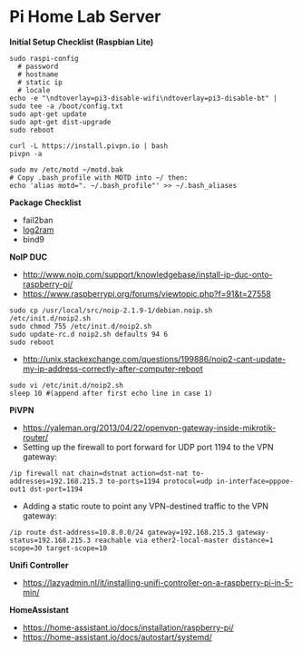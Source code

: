 # Pi Home Lab Server

**Initial Setup Checklist (Raspbian Lite)**
```shell
sudo raspi-config
  # password
  # hostname
  # static ip
  # locale
echo -e "\ndtoverlay=pi3-disable-wifi\ndtoverlay=pi3-disable-bt" | sudo tee -a /boot/config.txt
sudo apt-get update
sudo apt-get dist-upgrade
sudo reboot

curl -L https://install.pivpn.io | bash
pivpn -a

sudo mv /etc/motd ~/motd.bak
# Copy .bash_profile with MOTD into ~/ then:
echo 'alias motd=". ~/.bash_profile"' >> ~/.bash_aliases
```

**Package Checklist**
- fail2ban
- [log2ram](https://github.com/azlux/log2ram)
- bind9

**NoIP DUC**
- http://www.noip.com/support/knowledgebase/install-ip-duc-onto-raspberry-pi/
- https://www.raspberrypi.org/forums/viewtopic.php?f=91&t=27558
```shell
sudo cp /usr/local/src/noip-2.1.9-1/debian.noip.sh /etc/init.d/noip2.sh
sudo chmod 755 /etc/init.d/noip2.sh
sudo update-rc.d noip2.sh defaults 94 6
sudo reboot
```
- http://unix.stackexchange.com/questions/199886/noip2-cant-update-my-ip-address-correctly-after-computer-reboot
```shell
sudo vi /etc/init.d/noip2.sh
sleep 10 #(append after first echo line in case 1)
```

**PiVPN**
- https://yaleman.org/2013/04/22/openvpn-gateway-inside-mikrotik-router/
- Setting up the firewall to port forward for UDP port 1194 to the VPN gateway:
```
/ip firewall nat chain=dstnat action=dst-nat to-addresses=192.168.215.3 to-ports=1194 protocol=udp in-interface=pppoe-out1 dst-port=1194
```
- Adding a static route to point any VPN-destined traffic to the VPN gateway:
```
/ip route dst-address=10.8.0.0/24 gateway=192.168.215.3 gateway-status=192.168.215.3 reachable via ether2-local-master distance=1 scope=30 target-scope=10
```

**Unifi Controller**
- https://lazyadmin.nl/it/installing-unifi-controller-on-a-raspberry-pi-in-5-min/

**HomeAssistant**
- https://home-assistant.io/docs/installation/raspberry-pi/
- https://home-assistant.io/docs/autostart/systemd/
